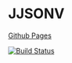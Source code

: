 JJSONV
======

[Github Pages](https://skillable.github.com/JJSONV/)

[![Build Status](https://travis-ci.org/Skillable/JJSONV.png?branch=master)](https://travis-ci.org/Skillable/JJSONV)
